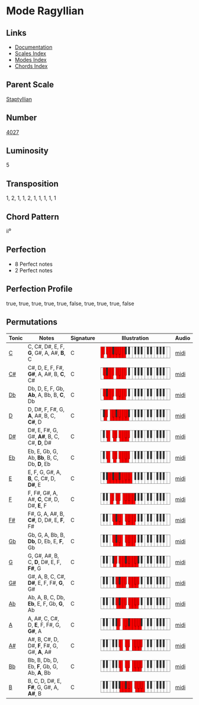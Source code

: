 # Mode Ragyllian

## Links

- [Documentation](README.md)
- [Scales Index](Scales.md)
- [Modes Index](Modes.md)
- [Chords Index](Chords.md)

## Parent Scale

[Staptyllian](ScaleStaptyllian.md)

## Number

[4027](https://ianring.com/musictheory/scales/4027)

## Luminosity

5

## Transposition

1, 2, 1, 1, 2, 1, 1, 1, 1, 1

## Chord Pattern

ii⁰

## Perfection

- 8 Perfect notes
- 2 Perfect notes

## Perfection Profile

true, true, true, true, true, false, true, true, true, false

## Permutations

| Tonic | Notes | Signature | Illustration | Audio |
|-------|-------|-----------|--------------|-------|
| [C](ModeCNaturalRagyllian.md) | C, C#, D#, E, F, **G**, G#, A, A#, **B**, C | C | ![CNaturalRagyllian](ModeCNaturalRagyllian.png) | [midi](https://github.com/edipermadi/music/blob/main/docs/ModeCNaturalRagyllian.mid?raw=true) |
| [C#](ModeCSharpRagyllian.md) | C#, D, E, F, F#, **G#**, A, A#, B, **C**, C# | C | ![CSharpRagyllian](ModeCSharpRagyllian.png) | [midi](https://github.com/edipermadi/music/blob/main/docs/ModeCSharpRagyllian.mid?raw=true) |
| [Db](ModeDFlatRagyllian.md) | Db, D, E, F, Gb, **Ab**, A, Bb, B, **C**, Db | C | ![DFlatRagyllian](ModeDFlatRagyllian.png) | [midi](https://github.com/edipermadi/music/blob/main/docs/ModeDFlatRagyllian.mid?raw=true) |
| [D](ModeDNaturalRagyllian.md) | D, D#, F, F#, G, **A**, A#, B, C, **C#**, D | C | ![DNaturalRagyllian](ModeDNaturalRagyllian.png) | [midi](https://github.com/edipermadi/music/blob/main/docs/ModeDNaturalRagyllian.mid?raw=true) |
| [D#](ModeDSharpRagyllian.md) | D#, E, F#, G, G#, **A#**, B, C, C#, **D**, D# | C | ![DSharpRagyllian](ModeDSharpRagyllian.png) | [midi](https://github.com/edipermadi/music/blob/main/docs/ModeDSharpRagyllian.mid?raw=true) |
| [Eb](ModeEFlatRagyllian.md) | Eb, E, Gb, G, Ab, **Bb**, B, C, Db, **D**, Eb | C | ![EFlatRagyllian](ModeEFlatRagyllian.png) | [midi](https://github.com/edipermadi/music/blob/main/docs/ModeEFlatRagyllian.mid?raw=true) |
| [E](ModeENaturalRagyllian.md) | E, F, G, G#, A, **B**, C, C#, D, **D#**, E | C | ![ENaturalRagyllian](ModeENaturalRagyllian.png) | [midi](https://github.com/edipermadi/music/blob/main/docs/ModeENaturalRagyllian.mid?raw=true) |
| [F](ModeFNaturalRagyllian.md) | F, F#, G#, A, A#, **C**, C#, D, D#, **E**, F | C | ![FNaturalRagyllian](ModeFNaturalRagyllian.png) | [midi](https://github.com/edipermadi/music/blob/main/docs/ModeFNaturalRagyllian.mid?raw=true) |
| [F#](ModeFSharpRagyllian.md) | F#, G, A, A#, B, **C#**, D, D#, E, **F**, F# | C | ![FSharpRagyllian](ModeFSharpRagyllian.png) | [midi](https://github.com/edipermadi/music/blob/main/docs/ModeFSharpRagyllian.mid?raw=true) |
| [Gb](ModeGFlatRagyllian.md) | Gb, G, A, Bb, B, **Db**, D, Eb, E, **F**, Gb | C | ![GFlatRagyllian](ModeGFlatRagyllian.png) | [midi](https://github.com/edipermadi/music/blob/main/docs/ModeGFlatRagyllian.mid?raw=true) |
| [G](ModeGNaturalRagyllian.md) | G, G#, A#, B, C, **D**, D#, E, F, **F#**, G | C | ![GNaturalRagyllian](ModeGNaturalRagyllian.png) | [midi](https://github.com/edipermadi/music/blob/main/docs/ModeGNaturalRagyllian.mid?raw=true) |
| [G#](ModeGSharpRagyllian.md) | G#, A, B, C, C#, **D#**, E, F, F#, **G**, G# | C | ![GSharpRagyllian](ModeGSharpRagyllian.png) | [midi](https://github.com/edipermadi/music/blob/main/docs/ModeGSharpRagyllian.mid?raw=true) |
| [Ab](ModeAFlatRagyllian.md) | Ab, A, B, C, Db, **Eb**, E, F, Gb, **G**, Ab | C | ![AFlatRagyllian](ModeAFlatRagyllian.png) | [midi](https://github.com/edipermadi/music/blob/main/docs/ModeAFlatRagyllian.mid?raw=true) |
| [A](ModeANaturalRagyllian.md) | A, A#, C, C#, D, **E**, F, F#, G, **G#**, A | C | ![ANaturalRagyllian](ModeANaturalRagyllian.png) | [midi](https://github.com/edipermadi/music/blob/main/docs/ModeANaturalRagyllian.mid?raw=true) |
| [A#](ModeASharpRagyllian.md) | A#, B, C#, D, D#, **F**, F#, G, G#, **A**, A# | C | ![ASharpRagyllian](ModeASharpRagyllian.png) | [midi](https://github.com/edipermadi/music/blob/main/docs/ModeASharpRagyllian.mid?raw=true) |
| [Bb](ModeBFlatRagyllian.md) | Bb, B, Db, D, Eb, **F**, Gb, G, Ab, **A**, Bb | C | ![BFlatRagyllian](ModeBFlatRagyllian.png) | [midi](https://github.com/edipermadi/music/blob/main/docs/ModeBFlatRagyllian.mid?raw=true) |
| [B](ModeBNaturalRagyllian.md) | B, C, D, D#, E, **F#**, G, G#, A, **A#**, B | C | ![BNaturalRagyllian](ModeBNaturalRagyllian.png) | [midi](https://github.com/edipermadi/music/blob/main/docs/ModeBNaturalRagyllian.mid?raw=true) |
